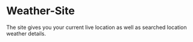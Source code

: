 # Weather-Site
The site gives you your current live location as well as searched location weather details.

